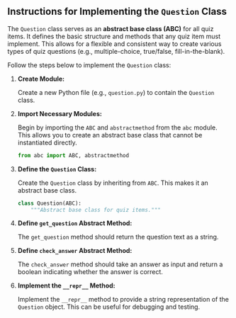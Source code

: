 ## Instructions for Implementing the `Question` Class

The `Question` class serves as an **abstract base class (ABC)** for all quiz items. It defines the basic structure and methods that any quiz item must implement. This allows for a flexible and consistent way to create various types of quiz questions (e.g., multiple-choice, true/false, fill-in-the-blank).

Follow the steps below to implement the `Question` class:

1. **Create Module:**

   Create a new Python file (e.g., `question.py`) to contain the `Question` class.

2. **Import Necessary Modules:**

   Begin by importing the `ABC` and `abstractmethod` from the `abc` module. This allows you to create an abstract base class that cannot be instantiated directly.

   ```python
   from abc import ABC, abstractmethod
   ```

3. **Define the `Question` Class:**

   Create the `Question` class by inheriting from `ABC`. This makes it an abstract base class.

   ```python
   class Question(ABC):
       """Abstract base class for quiz items."""
   ```

4. **Define `get_question` Abstract Method:**

   The `get_question` method should return the question text as a string.


5. **Define `check_answer` Abstract Method:**

   The `check_answer` method should take an answer as input and return a boolean indicating whether the answer is correct.


6. **Implement the `__repr__` Method:**

   Implement the `__repr__` method to provide a string representation of the `Question` object. This can be useful for debugging and testing.